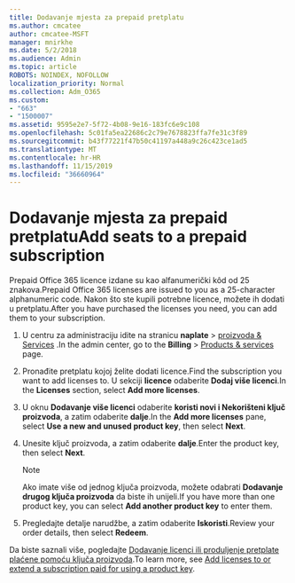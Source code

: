 ```yaml
---
title: Dodavanje mjesta za prepaid pretplatu
ms.author: cmcatee
author: cmcatee-MSFT
manager: mnirkhe
ms.date: 5/2/2018
ms.audience: Admin
ms.topic: article
ROBOTS: NOINDEX, NOFOLLOW
localization_priority: Normal
ms.collection: Adm_O365
ms.custom:
- "663"
- "1500007"
ms.assetid: 9595e2e7-5f72-4b08-9e16-183fc6e9c108
ms.openlocfilehash: 5c01fa5ea22686c2c79e7678823ffa7fe31c3f89
ms.sourcegitcommit: b43f77221f47b50c41197a448a9c26c423ce1ad5
ms.translationtype: MT
ms.contentlocale: hr-HR
ms.lasthandoff: 11/15/2019
ms.locfileid: "36660964"
---
```

# <a name="add-seats-to-a-prepaid-subscription"></a><span data-ttu-id="57d3a-102">Dodavanje mjesta za prepaid pretplatu</span><span class="sxs-lookup"><span data-stu-id="57d3a-102">Add seats to a prepaid subscription</span></span>

<span data-ttu-id="57d3a-103">Prepaid Office 365 licence izdane su kao alfanumerički kôd od 25 znakova.</span><span class="sxs-lookup"><span data-stu-id="57d3a-103">Prepaid Office 365 licenses are issued to you as a 25-character alphanumeric code.</span></span> <span data-ttu-id="57d3a-104">Nakon što ste kupili potrebne licence, možete ih dodati u pretplatu.</span><span class="sxs-lookup"><span data-stu-id="57d3a-104">After you have purchased the licenses you need, you can add them to your subscription.</span></span> 

1. <span data-ttu-id="57d3a-105">U centru za administraciju idite na stranicu **naplate** > [proizvoda & Services](https://go.microsoft.com/fwlink/p/?linkid=842054) .</span><span class="sxs-lookup"><span data-stu-id="57d3a-105">In the admin center, go to the **Billing** > [Products & services](https://go.microsoft.com/fwlink/p/?linkid=842054) page.</span></span>

2. <span data-ttu-id="57d3a-106">Pronađite pretplatu kojoj želite dodati licence.</span><span class="sxs-lookup"><span data-stu-id="57d3a-106">Find the subscription you want to add licenses to.</span></span> <span data-ttu-id="57d3a-107">U sekciji **licence** odaberite **Dodaj više licenci**.</span><span class="sxs-lookup"><span data-stu-id="57d3a-107">In the **Licenses** section, select **Add more licenses**.</span></span>

3. <span data-ttu-id="57d3a-108">U oknu **Dodavanje više licenci** odaberite **koristi novi i Nekorišteni ključ proizvoda**, a zatim odaberite **dalje**.</span><span class="sxs-lookup"><span data-stu-id="57d3a-108">In the **Add more licenses** pane, select **Use a new and unused product key**, then select **Next**.</span></span>

4. <span data-ttu-id="57d3a-109">Unesite ključ proizvoda, a zatim odaberite **dalje**.</span><span class="sxs-lookup"><span data-stu-id="57d3a-109">Enter the product key, then select **Next**.</span></span>

    > [!NOTE]
    > <span data-ttu-id="57d3a-110">Ako imate više od jednog ključa proizvoda, možete odabrati **Dodavanje drugog ključa proizvoda** da biste ih unijeli.</span><span class="sxs-lookup"><span data-stu-id="57d3a-110">If you have more than one product key, you can select **Add another product key** to enter them.</span></span>

5. <span data-ttu-id="57d3a-111">Pregledajte detalje narudžbe, a zatim odaberite **Iskoristi**.</span><span class="sxs-lookup"><span data-stu-id="57d3a-111">Review your order details, then select **Redeem**.</span></span>

<span data-ttu-id="57d3a-112">Da biste saznali više, pogledajte [Dodavanje licenci ili produljenje pretplate plaćene pomoću ključa proizvoda](https://docs.microsoft.com/office365/admin/misc/add-licenses-using-product-key).</span><span class="sxs-lookup"><span data-stu-id="57d3a-112">To learn more, see [Add licenses to or extend a subscription paid for using a product key](https://docs.microsoft.com/office365/admin/misc/add-licenses-using-product-key).</span></span>